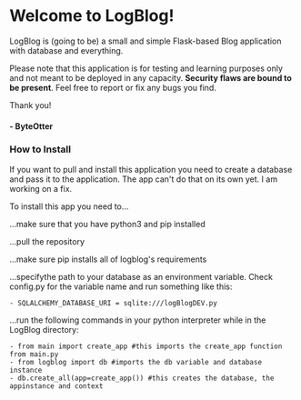 # Welcome to LogBlog!

LogBlog is (going to be) a small and simple Flask-based Blog application with database and everything.

Please note that this application is for testing and learning purposes only and not meant to be deployed in any capacity. **Security flaws are bound to be present**. Feel free to report or fix any bugs you find.

Thank you!

#### - ByteOtter

### How to Install

If you want to pull and install this application you need to create a database and pass it to the application. The app can't do that on its own yet. I am working on a fix.

To install this app you need to...

...make sure that you have python3 and pip installed

...pull the repository

...make sure pip installs all of logblog's requirements

...specifythe path to your database as an environment variable. Check config.py for the variable name and run something like this:

    - SQLALCHEMY_DATABASE_URI = sqlite:///logBlogDEV.py

...run the following commands in your python interpreter while in the LogBlog directory:

    - from main import create_app #this imports the create_app function from main.py
    - from logblog import db #imports the db variable and database instance
    - db.create_all(app=create_app()) #this creates the database, the appinstance and context
